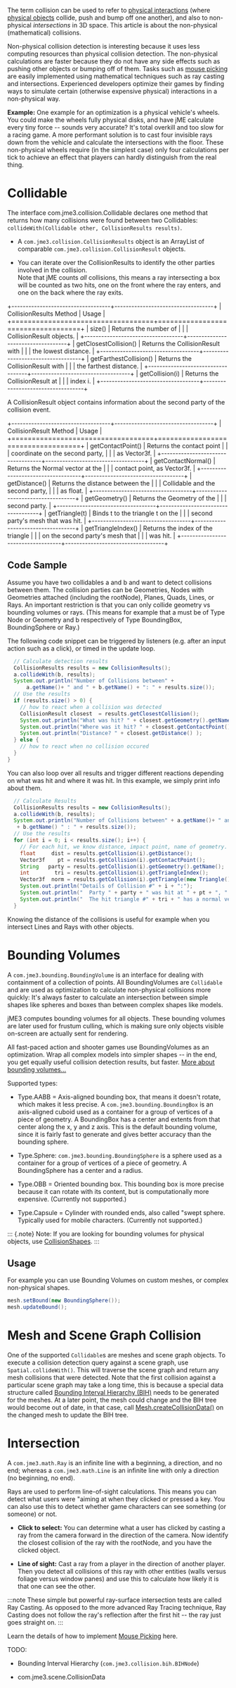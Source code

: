 The term collision can be used to refer to [physical
interactions](../../jme3/advanced/physics_listeners) (where
[physical objects](../../jme3/advanced/physics) collide, push and
bump off one another), and also to non-physical *intersections* in 3D
space. This article is about the non-physical (mathematical) collisions.

Non-physical collision detection is interesting because it uses less
computing resources than physical collision detection. The non-physical
calculations are faster because they do not have any side effects such
as pushing other objects or bumping off of them. Tasks such as [mouse
picking](../../jme3/advanced/mouse_picking) are easily implemented
using mathematical techniques such as ray casting and intersections.
Experienced developers optimize their games by finding ways to simulate
certain (otherwise expensive physical) interactions in a non-physical
way.

**Example:** One example for an optimization is a physical vehicle's
wheels. You could make the wheels fully physical disks, and have jME
calculate every tiny force -- sounds very accurate? It's total overkill
and too slow for a racing game. A more performant solution is to cast
four invisible rays down from the vehicle and calculate the
intersections with the floor. These non-physical wheels require (in the
simplest case) only four calculations per tick to achieve an effect that
players can hardly distinguish from the real thing.

Collidable
==========

The interface com.jme3.collision.Collidable declares one method that
returns how many collisions were found between two Collidables:
`collideWith(Collidable other, CollisionResults results)`.

-   A `com.jme3.collision.CollisionResults` object is an ArrayList of
    comparable `com.jme3.collision.CollisionResult` objects.

-   You can iterate over the CollisionResults to identify the other
    parties involved in the collision.\
    Note that jME counts *all* collisions, this means a ray intersecting
    a box will be counted as two hits, one on the front where the ray
    enters, and one on the back where the ray exits.

+-----------------------------------+-----------------------------------+
| CollisionResults Method           | Usage                             |
+===================================+===================================+
| size()                            | Returns the number of             |
|                                   | CollisionResult objects.          |
+-----------------------------------+-----------------------------------+
| getClosestCollision()             | Returns the CollisionResult with  |
|                                   | the lowest distance.              |
+-----------------------------------+-----------------------------------+
| getFarthestCollision()            | Returns the CollisionResult with  |
|                                   | the farthest distance.            |
+-----------------------------------+-----------------------------------+
| getCollision(i)                   | Returns the CollisionResult at    |
|                                   | index i.                          |
+-----------------------------------+-----------------------------------+

A CollisionResult object contains information about the second party of
the collision event.

+-----------------------------------+-----------------------------------+
| CollisionResult Method            | Usage                             |
+===================================+===================================+
| getContactPoint()                 | Returns the contact point         |
|                                   | coordinate on the second party,   |
|                                   | as Vector3f.                      |
+-----------------------------------+-----------------------------------+
| getContactNormal()                | Returns the Normal vector at the  |
|                                   | contact point, as Vector3f.       |
+-----------------------------------+-----------------------------------+
| getDistance()                     | Returns the distance between the  |
|                                   | Collidable and the second party,  |
|                                   | as float.                         |
+-----------------------------------+-----------------------------------+
| getGeometry()                     | Returns the Geometry of the       |
|                                   | second party.                     |
+-----------------------------------+-----------------------------------+
| getTriangle(t)                    | Binds t to the triangle t on the  |
|                                   | second party's mesh that was hit. |
+-----------------------------------+-----------------------------------+
| getTriangleIndex()                | Returns the index of the triangle |
|                                   | on the second party's mesh that   |
|                                   | was hit.                          |
+-----------------------------------+-----------------------------------+

Code Sample
-----------

Assume you have two collidables a and b and want to detect collisions
between them. The collision parties can be Geometries, Nodes with
Geometries attached (including the rootNode), Planes, Quads, Lines, or
Rays. An important restriction is that you can only collide geometry vs
bounding volumes or rays. (This means for example that a must be of Type
Node or Geometry and b respectively of Type BoundingBox, BoundingSphere
or Ray.)

The following code snippet can be triggered by listeners (e.g. after an
input action such as a click), or timed in the update loop.

```java
  // Calculate detection results
  CollisionResults results = new CollisionResults();
  a.collideWith(b, results);
  System.out.println("Number of Collisions between" +
      a.getName()+ " and " + b.getName() + ": " + results.size());
  // Use the results
  if (results.size() > 0) {
    // how to react when a collision was detected
    CollisionResult closest  = results.getClosestCollision();
    System.out.println("What was hit? " + closest.getGeometry().getName() );
    System.out.println("Where was it hit? " + closest.getContactPoint() );
    System.out.println("Distance? " + closest.getDistance() );
  } else {
    // how to react when no collision occured
  }
}
```

You can also loop over all results and trigger different reactions
depending on what was hit and where it was hit. In this example, we
simply print info about them.

```java
  // Calculate Results
  CollisionResults results = new CollisionResults();
  a.collideWith(b, results);
  System.out.println("Number of Collisions between" + a.getName()+ " and "
   + b.getName() " : " + results.size());
  // Use the results
  for (int i = 0; i < results.size(); i++) {
    // For each hit, we know distance, impact point, name of geometry.
    float     dist = results.getCollision(i).getDistance();
    Vector3f    pt = results.getCollision(i).getContactPoint();
    String   party = results.getCollision(i).getGeometry().getName();
    int        tri = results.getCollision(i).getTriangleIndex();
    Vector3f  norm = results.getCollision(i).getTriangle(new Triangle()).getNormal();
    System.out.println("Details of Collision #" + i + ":");
    System.out.println("  Party " + party + " was hit at " + pt + ", " + dist + " wu away.");
    System.out.println("  The hit triangle #" + tri + " has a normal vector of " + norm);
  }
```

Knowing the distance of the collisions is useful for example when you
intersect Lines and Rays with other objects.

Bounding Volumes
================

A `com.jme3.bounding.BoundingVolume` is an interface for dealing with
containment of a collection of points. All BoundingVolumes are
`Collidable` and are used as optimization to calculate non-physical
collisions more quickly: It's always faster to calculate an intersection
between simple shapes like spheres and boxes than between complex shapes
like models.

jME3 computes bounding volumes for all objects. These bounding volumes
are later used for frustum culling, which is making sure only objects
visible on-screen are actually sent for rendering.

All fast-paced action and shooter games use BoundingVolumes as an
optimization. Wrap all complex models into simpler shapes -- in the end,
you get equally useful collision detection results, but faster. [More
about bounding
volumes...​](http://en.wikipedia.org/wiki/Bounding_volume)

Supported types:

-   Type.AABB = Axis-aligned bounding box, that means it doesn't rotate,
    which makes it less precise. A `com.jme3.bounding.BoundingBox` is an
    axis-aligned cuboid used as a container for a group of vertices of a
    piece of geometry. A BoundingBox has a center and extents from that
    center along the x, y and z axis. This is the default bounding
    volume, since it is fairly fast to generate and gives better
    accuracy than the bounding sphere.

-   Type.Sphere: `com.jme3.bounding.BoundingSphere` is a sphere used as
    a container for a group of vertices of a piece of geometry. A
    BoundingSphere has a center and a radius.

-   Type.OBB = Oriented bounding box. This bounding box is more precise
    because it can rotate with its content, but is computationally more
    expensive. (Currently not supported.)

-   Type.Capsule = Cylinder with rounded ends, also called "swept
    sphere. Typically used for mobile characters. (Currently not
    supported.)

::: {.note}
Note: If you are looking for bounding volumes for physical objects, use
[CollisionShapes](../../jme3/advanced/physics).
:::

Usage
-----

For example you can use Bounding Volumes on custom meshes, or complex
non-physical shapes.

```java
mesh.setBound(new BoundingSphere());
mesh.updateBound();
```

Mesh and Scene Graph Collision
==============================

One of the supported `Collidable`s are meshes and scene graph objects.
To execute a collision detection query against a scene graph, use
`Spatial.collideWith()`. This will traverse the scene graph and return
any mesh collisions that were detected. Note that the first collision
against a particular scene graph may take a long time, this is because a
special data structure called [Bounding Interval Hierarchy
(BIH)](http://en.wikipedia.org/wiki/Bounding_interval_hierarchy) needs
to be generated for the meshes. At a later point, the mesh could change
and the BIH tree would become out of date, in that case, call
[Mesh.createCollisionData()]({link-javadoc}/com/jme3/scene/Mesh.html#createCollisionData--)
on the changed mesh to update the BIH tree.

Intersection
============

A `com.jme3.math.Ray` is an infinite line with a beginning, a direction,
and no end; whereas a `com.jme3.math.Line` is an infinite line with only
a direction (no beginning, no end).

Rays are used to perform line-of-sight calculations. This means you can
detect what users were "aiming at when they clicked or pressed a key.
You can also use this to detect whether game characters can see
something (or someone) or not.

-   **Click to select:** You can determine what a user has clicked by
    casting a ray from the camera forward in the direction of the
    camera. Now identify the closest collision of the ray with the
    rootNode, and you have the clicked object.

-   **Line of sight:** Cast a ray from a player in the direction of
    another player. Then you detect all collisions of this ray with
    other entities (walls versus foliage versus window panes) and use
    this to calculate how likely it is that one can see the other.

:::note
These simple but powerful ray-surface intersection tests are called Ray
Casting. As opposed to the more advanced Ray Tracing technique, Ray
Casting does not follow the ray's reflection after the first hit -- the
ray just goes straight on.
:::

Learn the details of how to implement [Mouse
Picking](../../jme3/advanced/mouse_picking) here.

TODO:

-   Bounding Interval Hierarchy (`com.jme3.collision.bih.BIHNode`)

-   com.jme3.scene.CollisionData
